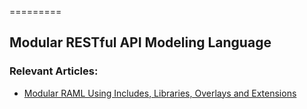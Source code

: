 =========

## Modular RESTful API Modeling Language

### Relevant Articles:
- [Modular RAML Using Includes, Libraries, Overlays and Extensions](http://www.nklkarthi.com/modular-raml-includes-overlays-libraries-extensions)
